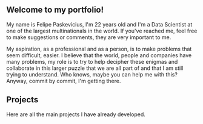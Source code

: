 ## Welcome to my portfolio!
My name is Felipe Paskevicius, I'm 22 years old and I'm a Data Scientist at one of the largest multinationals in the world. If you've reached me, feel free to make suggestions or comments, they are very important to me.

My aspiration, as a professional and as a person, is to make problems that seem difficult, easier. I believe that the world, people and companies have many problems, my role is to try to help decipher these enigmas and collaborate in this larger puzzle that we are all part of and that I am still trying to understand. Who knows, maybe you can help me with this? Anyway, commit by commit, I'm getting there.

## Projects
Here are all the main projects I have already developed.
